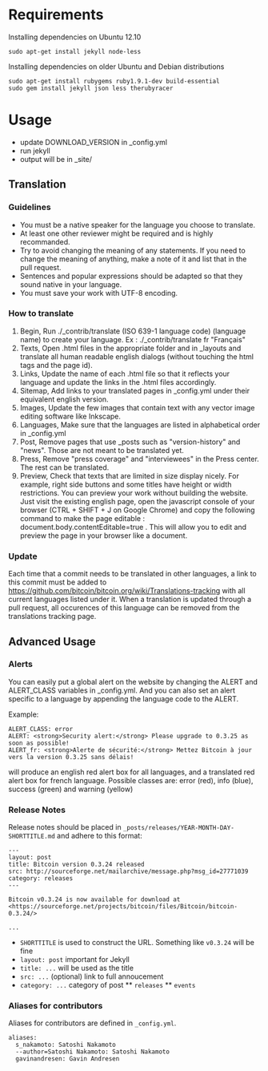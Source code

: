 # Requirements

Installing dependencies on Ubuntu 12.10

    sudo apt-get install jekyll node-less

Installing dependencies on older Ubuntu and Debian distributions

    sudo apt-get install rubygems ruby1.9.1-dev build-essential
    sudo gem install jekyll json less therubyracer

# Usage

* update DOWNLOAD\_VERSION in _config.yml
* run jekyll
* output will be in \_site/

## Translation

### Guidelines

* You must be a native speaker for the language you choose to translate.
* At least one other reviewer might be required and is highly recommanded.
* Try to avoid changing the meaning of any statements. If you need to change the meaning of anything, make a note of it and list that in the pull request.
* Sentences and popular expressions should be adapted so that they sound native in your language.
* You must save your work with UTF-8 encoding.

### How to translate

1. Begin, Run ./_contrib/translate (ISO 639-1 language code) (language name) to create your language. Ex : ./_contrib/translate fr "Français"
2. Texts, Open .html files in the appropriate folder and in _layouts and translate all human readable english dialogs (without touching the html tags and the page id).
3. Links, Update the name of each .html file so that it reflects your language and update the links in the .html files accordingly.
4. Sitemap, Add links to your translated pages in _config.yml under their equivalent english version.
5. Images, Update the few images that contain text with any vector image editing software like Inkscape.
6. Languages, Make sure that the languages are listed in alphabetical order in _config.yml
7. Post, Remove pages that use _posts such as "version-history" and "news". Those are not meant to be translated yet.
8. Press, Remove "press coverage" and "interviewees" in the Press center. The rest can be translated.
9. Preview, Check that texts that are limited in size display nicely. For example, right side buttons and some titles have height or width restrictions. You can preview your work without building the website. Just visit the existing english page, open the javascript console of your browser (CTRL + SHIFT + J on Google Chrome) and copy the following command to make the page editable : document.body.contentEditable=true . This will allow you to edit and preview the page in your browser like a document.

### Update

Each time that a commit needs to be translated in other languages, a link to this commit must be added to https://github.com/bitcoin/bitcoin.org/wiki/Translations-tracking with all current languages listed under it. When a translation is updated through a pull request, all occurences of this language can be removed from the translations tracking page.

## Advanced Usage

### Alerts

You can easily put a global alert on the website by changing the ALERT and ALERT\_CLASS variables in _config.yml.
And you can also set an alert specific to a language by appending the language code to the ALERT.

Example:

```
ALERT_CLASS: error
ALERT: <strong>Security alert:</strong> Please upgrade to 0.3.25 as soon as possible!
ALERT_fr: <strong>Alerte de sécurité:</strong> Mettez Bitcoin à jour vers la version 0.3.25 sans délais!
```

will produce an english red alert box for all languages, and a translated red alert box for french language.
Possible classes are: error (red), info (blue), success (green) and warning (yellow)

### Release Notes

Release notes should be placed in `_posts/releases/YEAR-MONTH-DAY-SHORTTITLE.md` and adhere to this format:

```
---
layout: post
title: Bitcoin version 0.3.24 released
src: http://sourceforge.net/mailarchive/message.php?msg_id=27771039
category: releases
---

Bitcoin v0.3.24 is now available for download at
<https://sourceforge.net/projects/bitcoin/files/Bitcoin/bitcoin-0.3.24/>

...
```
* `SHORTTITLE` is used to construct the URL. Something like `v0.3.24` will be fine
* `layout: post` important for Jekyll
* `title: ...` will be used as the title
* `src: ...` (optional) link to full annoucement
* `category: ...` category of post
** `releases`
** `events`

### Aliases for contributors

Aliases for contributors are defined in ```_config.yml```.

```
aliases:
  s_nakamoto: Satoshi Nakamoto
  --author=Satoshi Nakamoto: Satoshi Nakamoto
  gavinandresen: Gavin Andresen
```
